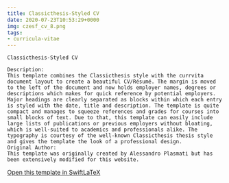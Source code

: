 ```yaml
---
title: Classicthesis-Styled CV
date: 2020-07-23T10:53:29+0000
img: czesf_cv_8.png
tags:
- curricula-vitae
---
```

```
Classicthesis-Styled CV

Description:
This template combines the Classicthesis style with the currvita document layout to create a beautiful CV/Résumé. The margin is moved to the left of the document and now holds employer names, degrees or descriptions which makes for quick reference by potential employers. Major headings are clearly separated as blocks within which each entry is styled with the date, title and description. The template is quite compact and manages to squeeze references and grades for courses into small blocks of text. Due to that, this template can easily include large lists of publications or previous employers without bloating, which is well-suited to academics and professionals alike. The typography is courtesy of the well-known Classicthesis thesis style and gives the template the look of a professional design.
Original Author:
This template was originally created by Alessandro Plasmati but has been extensively modified for this website.
```
[Open this template in SwiftLaTeX](https://www.swiftlatex.com/project.html?import=https://swiftlatex.github.io/LaTeXBoilerPlate/zips/znmvj_cv_8.zip&import_name=Classicthesis-Styled%20CV)
